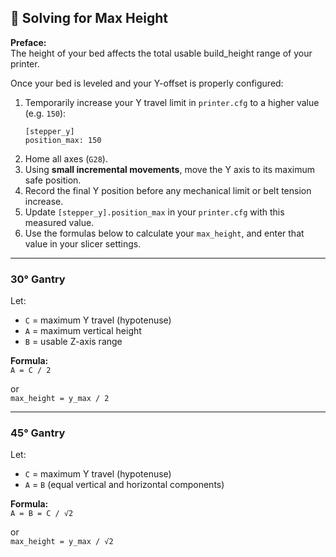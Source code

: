 ## 🧮 Solving for Max Height

**Preface:**  
The height of your bed affects the total usable build_height range of your printer.

Once your bed is leveled and your Y-offset is properly configured:

1. Temporarily increase your Y travel limit in `printer.cfg` to a higher value (e.g. `150`):
   ```
   [stepper_y]
   position_max: 150
   ```
2. Home all axes (`G28`).
3. Using **small incremental movements**, move the Y axis to its maximum safe position.
4. Record the final Y position before any mechanical limit or belt tension increase.
5. Update `[stepper_y].position_max` in your `printer.cfg` with this measured value.
6. Use the formulas below to calculate your `max_height`, and enter that value in your slicer settings.

---

### 30° Gantry

Let:  
- `C` = maximum Y travel (hypotenuse)  
- `A` = maximum vertical height  
- `B` = usable Z-axis range  

**Formula:**  
`A = C / 2`

or  
`max_height = y_max / 2`  

---

### 45° Gantry

Let:  
- `C` = maximum Y travel (hypotenuse)  
- `A` = `B` (equal vertical and horizontal components)

**Formula:**  
`A = B = C / √2`  

or  
`max_height = y_max / √2`  
